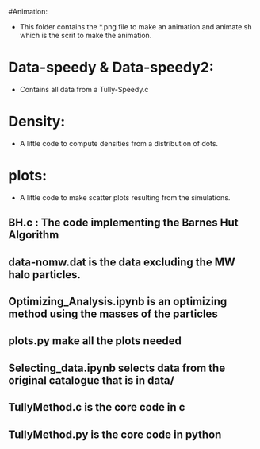#Animation: 
- This folder contains the *.png file to make an animation and animate.sh which is the 
scrit to make the animation.

# Data-speedy & Data-speedy2:

- Contains all data from a Tully-Speedy.c 

# Density:

- A little code to compute densities from a distribution of dots.

# plots:

- A little code to make scatter plots resulting from the simulations.

## BH.c : The code implementing the Barnes Hut Algorithm
## data-nomw.dat is the data excluding the MW halo particles.
## Optimizing_Analysis.ipynb is an optimizing method using the masses of the particles
## plots.py make all the plots needed
## Selecting_data.ipynb selects data from the original catalogue that is in data/
## TullyMethod.c is the core code in c
## TullyMethod.py is the core code in python 
